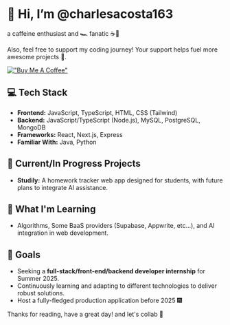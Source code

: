 # 👋 Hi, I’m **@charlesacosta163**

a caffeine enthusiast and 🏎️ fanatic ☕💪

Also, feel free to support my coding journey! Your support helps fuel more awesome projects 🚀.

[!["Buy Me A Coffee"](https://www.buymeacoffee.com/assets/img/custom_images/orange_img.png)](https://www.buymeacoffee.com/charlesacosta163)

## 💻 Tech Stack
- **Frontend:** JavaScript, TypeScript, HTML, CSS (Tailwind)  
- **Backend:** JavaScript/TypeScript (Node.js), MySQL, PostgreSQL, MongoDB
- **Frameworks:** React, Next.js, Express
- **Familiar With:** Java, Python

## 🚀 Current/In Progress Projects
- **Studily:** A homework tracker web app designed for students, with future plans to integrate AI assistance.  

## 🌱 What I'm Learning
- Algorithms, Some BaaS providers (Supabase, Appwrite, etc...), and AI integration in web development.

## 🎯 Goals
- Seeking a **full-stack/front-end/backend developer internship** for Summer 2025.  
- Continuously learning and adapting to different technologies to deliver robust solutions.
- Host a fully-fledged production application before 2025 🎆

Thanks for reading, have a great day! and let's collab 🫡
<!---
charlesacosta163/charlesacosta163 is a ✨ special ✨ repository because its `README.md` (this file) appears on your GitHub profile.
You can click the Preview link to take a look at your changes.
--->
